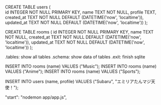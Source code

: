 CREATE TABLE users (  
  id INTEGER NOT NULL PRIMARY KEY, 
  name TEXT NOT NULL, 
  profile TEXT, 
  created_at TEXT NOT NULL DEFAULT (DATETIME('now', 'localtime')), 
  updated_at TEXT NOT NULL DEFAULT (DATETIME('now', 'localtime'))
);

CREATE TABLE rooms (
	id INTEGER NOT NULL PRIMARY KEY,
	name TEXT NOT NULL,
	created_at TEXT NOT NULL DEFAULT (DATETIME('now', 'localtime')), 
	updated_at TEXT NOT NULL DEFAULT (DATETIME('now', 'localtime'))
);

.tables: show all tables
.schema: show data of tables
.exit: finish sqlite

INSERT INTO rooms (name) VALUES ("Music");
INSERT INTO rooms (name) VALUES ("Anime");
INSERT INTO rooms (name) VALUES ("Sports");


INSERT INTO users (name, profile) VALUES ("Subaru", "エミリアたんマジ天使！");

 "start": "nodemon app/app.js",